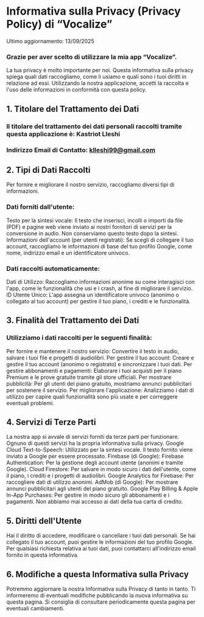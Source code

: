 # Informativa sulla Privacy (Privacy Policy) di “Vocalize”
Ultimo aggiornamento: 13/09/2025

### Grazie per aver scelto di utilizzare la mia app “Vocalize”. 

La tua privacy è molto importante per noi. Questa informativa sulla privacy spiega quali dati raccogliamo, come li usiamo e quali sono i tuoi diritti in relazione ad essi.
Utilizzando la nostra applicazione, accetti la raccolta e l'uso delle informazioni in conformità con questa policy.

## 1. Titolare del Trattamento dei Dati
### Il titolare del trattamento dei dati personali raccolti tramite questa applicazione è: Kastriot Lleshi
### Indirizzo Email di Contatto: klleshi99@gmail.com

## 2. Tipi di Dati Raccolti
Per fornire e migliorare il nostro servizio, raccogliamo diversi tipi di informazioni.

### Dati forniti dall'utente:
Testo per la sintesi vocale: Il testo che inserisci, incolli o importi da file (PDF) e pagine web viene inviato ai nostri fornitori di servizi per la conversione in audio. Non conserviamo questo testo dopo la sintesi.
Informazioni dell'account (per utenti registrati): Se scegli di collegare il tuo account, raccogliamo le informazioni di base del tuo profilo Google, come nome, indirizzo email e un identificatore univoco.

### Dati raccolti automaticamente:
Dati di Utilizzo: Raccogliamo informazioni anonime su come interagisci con l'app, come le funzionalità che usi e i crash, al fine di migliorare il servizio.
ID Utente Unico: L'app assegna un identificatore univoco (anonimo o collegato al tuo account) per gestire il tuo piano, i crediti e le funzionalità.

## 3. Finalità del Trattamento dei Dati
### Utilizziamo i dati raccolti per le seguenti finalità:
Per fornire e mantenere il nostro servizio: Convertire il testo in audio, salvare i tuoi file e progetti di audiolibri.
Per gestire il tuo account: Creare e gestire il tuo account (anonimo o registrato) e sincronizzare i tuoi dati.
Per gestire abbonamenti e pagamenti: Elaborare i tuoi acquisti per il piano Premium e le prove gratuite tramite gli store ufficiali.
Per mostrare pubblicità: Per gli utenti del piano gratuito, mostriamo annunci pubblicitari per sostenere il servizio.
Per migliorare l'applicazione: Analizziamo i dati di utilizzo per capire quali funzionalità sono più usate e per correggere eventuali problemi.

## 4. Servizi di Terze Parti
La nostra app si avvale di servizi forniti da terze parti per funzionare. Ognuno di questi servizi ha la propria informativa sulla privacy.
Google Cloud Text-to-Speech: Utilizzato per la sintesi vocale. Il testo fornito viene inviato a Google per essere processato.
Firebase (di Google):
Firebase Authentication: Per la gestione degli account utente (anonimi e tramite Google).
Cloud Firestore: Per salvare in modo sicuro i dati dell'utente, come il piano, i crediti e i progetti di audiolibri.
Google Analytics for Firebase: Per raccogliere dati di utilizzo anonimi.
AdMob (di Google): Per mostrare annunci pubblicitari agli utenti del piano gratuito.
Google Play Billing & Apple In-App Purchases: Per gestire in modo sicuro gli abbonamenti e i pagamenti. Non abbiamo mai accesso ai dati della tua carta di credito.

## 5. Diritti dell'Utente
Hai il diritto di accedere, modificare o cancellare i tuoi dati personali. Se hai collegato il tuo account, puoi gestire le informazioni del tuo profilo Google. Per qualsiasi richiesta relativa ai tuoi dati, puoi contattarci all'indirizzo email fornito in questa informativa.

## 6. Modifiche a questa Informativa sulla Privacy
Potremmo aggiornare la nostra Informativa sulla Privacy di tanto in tanto. Ti informeremo di eventuali modifiche pubblicando la nuova informativa su questa pagina. Si consiglia di consultare periodicamente questa pagina per eventuali cambiamenti.
